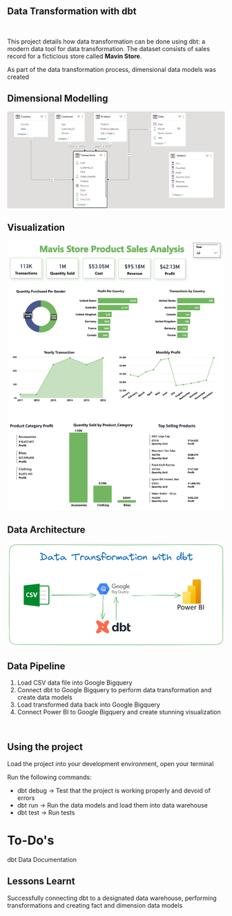 
## Data Transformation with dbt

<br >

This project details how data transformation can be done using dbt: a modern data tool for data transformation. The dataset consists of sales record for a ficticious store called **Mavin Store**. 

As part of the data transformation process, dimensional data models was created

## Dimensional Modelling
![Fact and Dimension Tables](./dimensional_modelling.PNG)

## Visualization
![Dashboard](./Mavis_Store.png)

## Data Architecture
![Infrastructure](./dbt_bigquery_pipeline.png)

## Data Pipeline
1. Load CSV data file into Google Bigquery
2. Connect dbt to Google Bigquery to perform data transformation and create data models
3. Load transformed data back into Google Bigquery
4. Connect Power BI to Google Bigquery and create stunning visualization

<br>

## Using the project
Load the project into your development environment, open your terminal

Run the following commands:
- dbt debug -> Test that the project is working properly and devoid of errors
- dbt run -> Run the data models and load them into data warehouse
- dbt test -> Run tests


# To-Do's
dbt Data Documentation

## Lessons Learnt
Successfully connecting dbt to a designated data warehouse, performing transformations and creating fact and dimension data models